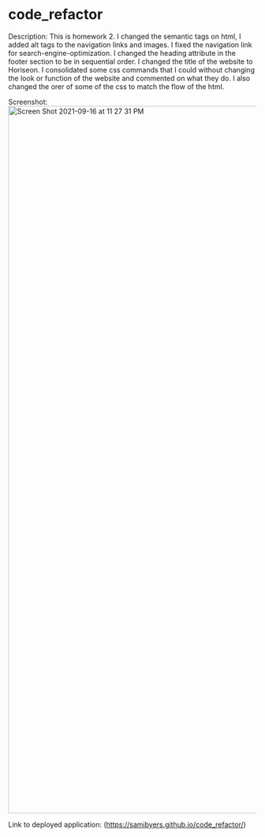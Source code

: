 # code_refactor
Description: This is homework 2. I changed the semantic tags on html, I added alt tags to the navigation links and images. I fixed the navigation link for search-engine-optimization. I changed the heading attribute in the footer section to be in sequential order. I changed the title of the website to Horiseon. I consolidated some css commands that I could without changing the look or function of the website and commented on what they do. I also changed the orer of some of the css to match the flow of the html. 

Screenshot: <img width="1436" alt="Screen Shot 2021-09-16 at 11 27 31 PM" src="https://user-images.githubusercontent.com/90110594/133735860-ea93b512-4795-476d-8e36-4ed054304978.png">


Link to deployed application: (https://samibyers.github.io/code_refactor/)